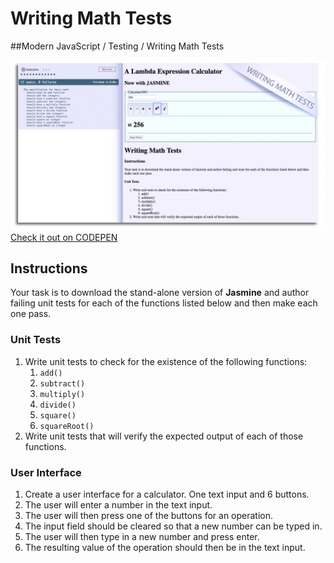 # Writing Math Tests
##Modern JavaScript / Testing / Writing Math Tests 

![Math Tests screenshot](images/mathTests.jpg?raw=true "Math Tests Screenshot")
[Check it out on CODEPEN](http://codepen.io/IAmericanArtist/pen/VjbVXv)

## Instructions

Your task is to download the stand-alone version of **Jasmine** and author failing unit tests for each of the functions listed below and then make each one pass.

### Unit Tests

1. Write unit tests to check for the existence of the following functions:
    1. `add()`
    1. `subtract()`
    1. `multiply()`
    1. `divide()`
    1. `square()`
    1. `squareRoot()`
1. Write unit tests that will verify the expected output of each of those functions.

### User Interface

1. Create a user interface for a calculator. One text input and 6 buttons.
1. The user will enter a number in the text input.
1. The user will then press one of the buttons for an operation.
1. The input field should be cleared so that a new number can be typed in.
1. The user will then type in a new number and press enter.
1. The resulting value of the operation should then be in the text input.
